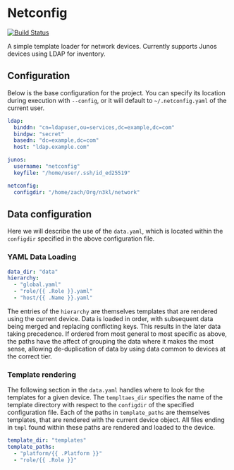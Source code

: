 # Netconfig

[![Build Status](https://travis-ci.com/xaque208/netconfig.svg?branch=master)](https://travis-ci.com/xaque208/netconfig)

A simple template loader for network devices. Currently supports Junos devices
using LDAP for inventory.

## Configuration

Below is the base configuration for the project. You can specify its location
during execution with `--config`, or it will default to `~/.netconfig.yaml` of
the current user.

```yaml
ldap:
  binddn: "cn=ldapuser,ou=services,dc=example,dc=com"
  bindpw: "secret"
  basedn: "dc=example,dc=com"
  host: "ldap.example.com"

junos:
  username: "netconfig"
  keyfile: "/home/user/.ssh/id_ed25519"

netconfig:
  configdir: "/home/zach/Org/n3kl/network"
```

## Data configuration

Here we will describe the use of the `data.yaml`, which is located within the
`configdir` specified in the above configuration file.

### YAML Data Loading

```yaml
data_dir: "data"
hierarchy:
  - "global.yaml"
  - "role/{{ .Role }}.yaml"
  - "host/{{ .Name }}.yaml"
```

The entries of the `hierarchy` are themselves templates that are rendered using
the current device. Data is loaded in order, with subsequent data being merged
and replacing conflicting keys. This results in the later data taking
precedence. If ordered from most general to most specific as above, the paths
have the affect of grouping the data where it makes the most sense, allowing
de-duplication of data by using data common to devices at the correct tier.

### Template rendering

The following section in the `data.yaml` handles where to look for the
templates for a given device. The `templtaes_dir` specifies the name of the
template directory with respect to the `configdir` of the specified
configuration file. Each of the paths in `template_paths` are themselves
templates, that are rendered with the current device object. All files ending
in `tmpl` found within these paths are rendered and loaded to the device.

```yaml
template_dir: "templates"
template_paths:
  - "platform/{{ .Platform }}"
  - "role/{{ .Role }}"
```
